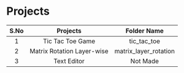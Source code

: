 # Projects
|S.No|Projects|Folder Name|
|:--:|:------:|:---------:|
|1|Tic Tac Toe Game|tic_tac_toe|
|2|Matrix Rotation Layer-wise|matrix_layer_rotation|
|3|Text Editor|Not Made|
